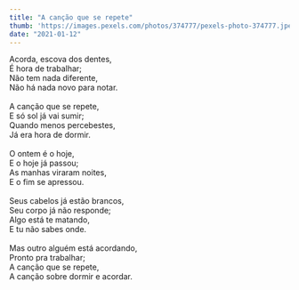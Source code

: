 ```yaml
---
title: "A canção que se repete"
thumb: 'https://images.pexels.com/photos/374777/pexels-photo-374777.jpeg'
date: "2021-01-12"
---
```

Acorda, escova dos dentes,  
É hora de trabalhar;  
Não tem nada diferente,  
Não há nada novo para notar.  
<br />
A canção que se repete,  
E só sol já vai sumir;  
Quando menos percebestes,  
Já era hora de dormir.  
<br />
O ontem é o hoje,  
E o hoje já passou;  
As manhas viraram noites,  
E o fim se apressou.  
<br />
Seus cabelos já estão brancos,  
Seu corpo já não responde;  
Algo está te matando,  
E tu não sabes onde.  
<br />
Mas outro alguém está acordando,  
Pronto pra trabalhar;  
A canção que se repete,  
A canção sobre dormir e acordar.  
